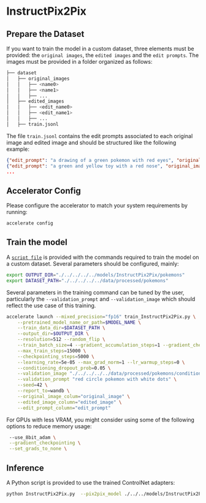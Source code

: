 # InstructPix2Pix

## Prepare the Dataset

If you want to train the model in a custom dataset, three elements must be provided: the `original images`, the `edited images` and the `edit prompts`. The images must be provided in a folder organized as follows:

```bash
├── dataset
│   ├── original_images
│   │   ├── <name0>
│   │   ├── <name1>
│   │   ├── ...
│   ├── edited_images
│   │   ├── <edit_name0>
│   │   ├── <edit_name1>
│   │   ├── ...
│   ├── train.jsonl
```

The file `train.jsonl` contains the edit prompts associated to each original image and edited image and should be structured like the following example:

```json
{"edit_prompt": "a drawing of a green pokemon with red eyes", "original_image": "./../../../../data/processed/pokemons/images/0000.png", "edited_image": "./../../../../data/processed/pokemons/conditioning_images/0000_mask.png"}
{"edit_prompt": "a green and yellow toy with a red nose", "original_image": "./../../../../data/processed/pokemons/images/0001.png", "edited_image": "./../../../../data/processed/pokemons/conditioning_images/0001_mask.png"}
...
```

## Accelerator Config

Please configure the accelerator to match your system requirements by running:

```bash
accelerate config
```

## Train the model

A [`script file`](./../scripts/InstructPix2Pix.sh) is provided with the commands required to train the model on a custom dataset. Several parameters should be configured, mainly:

```sh
export OUTPUT_DIR="./../../../../models/InstructPix2Pix/pokemons"
export DATASET_PATH="./../../../../data/processed/pokemons"
```

Several parameters in the training command can be tuned by the user, particularly the `--validation_prompt` and `--validation_image` which should reflect the use case of this training.

```sh
accelerate launch --mixed_precision="fp16" train_InstructPix2Pix.py \
    --pretrained_model_name_or_path=$MODEL_NAME \
    --train_data_dir=$DATASET_PATH \
    --output_dir=$OUTPUT_DIR \
    --resolution=512 --random_flip \
    --train_batch_size=4 --gradient_accumulation_steps=1 --gradient_checkpointing \
    --max_train_steps=15000 \
    --checkpointing_steps=5000 \
    --learning_rate=5e-05 --max_grad_norm=1 --lr_warmup_steps=0 \
    --conditioning_dropout_prob=0.05 \
    --validation_image "./../../../../data/processed/pokemons/conditioning_images/0003_mask.png" \
    --validation_prompt "red circle pokemon with white dots" \
    --seed=42 \
    --report_to=wandb \
    --original_image_colum="original_image" \
    --edited_image_column="edited_image" \
    --edit_prompt_column="edit_prompt"
```

For GPUs with less VRAM, you might consider using some of the following options to reduce memory usage:

```sh
 --use_8bit_adam \
 --gradient_checkpointing \
 --set_grads_to_none \
```

## Inference

A Python script is provided to use the trained ControlNet adapters:

```bash
python InstructPix2Pix.py  --pix2pix_model ./../../models/InstructPix2Pix/checkpoint-20/unet --image_path ./../../data/processed/pokemons/conditioning_images/0003_mask.png
```